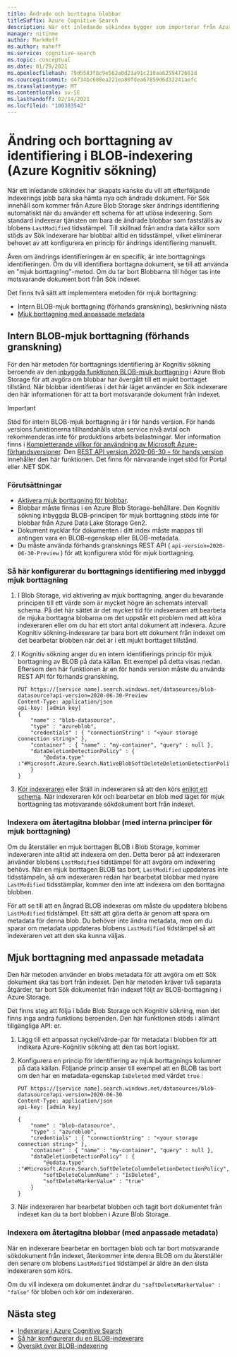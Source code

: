 ```yaml
---
title: Ändrade och borttagna blobbar
titleSuffix: Azure Cognitive Search
description: När ett inledande sökindex bygger som importerar från Azure Blob Storage kan efterföljande indexering bara hämta de blobbar som har ändrats eller tagits bort. I den här artikeln förklaras detaljerna.
manager: nitinme
author: MarkHeff
ms.author: maheff
ms.service: cognitive-search
ms.topic: conceptual
ms.date: 01/29/2021
ms.openlocfilehash: 79d5583f8c9e562a0d21a91c210aa6259472661d
ms.sourcegitcommit: d4734bc680ea221ea80fdea67859d6d32241aefc
ms.translationtype: MT
ms.contentlocale: sv-SE
ms.lasthandoff: 02/14/2021
ms.locfileid: "100383542"
---
```

# <a name="change-and-deletion-detection-in-blob-indexing-azure-cognitive-search"></a>Ändring och borttagning av identifiering i BLOB-indexering (Azure Kognitiv sökning)

När ett inledande sökindex har skapats kanske du vill att efterföljande indexerings jobb bara ska hämta nya och ändrade dokument. För Sök innehåll som kommer från Azure Blob Storage sker ändrings identifiering automatiskt när du använder ett schema för att utlösa indexering. Som standard indexerar tjänsten om bara de ändrade blobbar som fastställs av blobens `LastModified` tidsstämpel. Till skillnad från andra data källor som stöds av Sök indexerare har blobbar alltid en tidsstämpel, vilket eliminerar behovet av att konfigurera en princip för ändrings identifiering manuellt.

Även om ändrings identifieringen är en specifik, är inte borttagnings identifieringen. Om du vill identifiera borttagna dokument, se till att använda en "mjuk borttagning"-metod. Om du tar bort Blobbarna till höger tas inte motsvarande dokument bort från Sök indexet.

Det finns två sätt att implementera metoden för mjuk borttagning:

+ Intern BLOB-mjuk borttagning (förhands granskning), beskrivning nästa
+ [Mjuk borttagning med anpassade metadata](#soft-delete-using-custom-metadata)

## <a name="native-blob-soft-delete-preview"></a>Intern BLOB-mjuk borttagning (förhands granskning)

För den här metoden för borttagnings identifiering är Kognitiv sökning beroende av den [inbyggda funktionen BLOB-mjuk borttagning](../storage/blobs/soft-delete-blob-overview.md) i Azure Blob Storage för att avgöra om blobbar har övergått till ett mjukt borttaget tillstånd. När blobbar identifieras i det här läget använder en Sök indexerare den här informationen för att ta bort motsvarande dokument från indexet.

> [!IMPORTANT]
> Stöd för intern BLOB-mjuk borttagning är i för hands version. För hands versions funktionerna tillhandahålls utan service nivå avtal och rekommenderas inte för produktions arbets belastningar. Mer information finns i [Kompletterande villkor för användning av Microsoft Azure-förhandsversioner](https://azure.microsoft.com/support/legal/preview-supplemental-terms/). Den [REST API version 2020-06-30 – för hands version](./search-api-preview.md) innehåller den här funktionen. Det finns för närvarande inget stöd för Portal eller .NET SDK.

### <a name="prerequisites"></a>Förutsättningar

+ [Aktivera mjuk borttagning för blobbar](../storage/blobs/soft-delete-blob-enable.md).
+ Blobbar måste finnas i en Azure Blob Storage-behållare. Den Kognitiv sökning inbyggda BLOB-principen för mjuk borttagning stöds inte för blobbar från Azure Data Lake Storage Gen2.
+ Dokument nycklar för dokumenten i ditt index måste mappas till antingen vara en BLOB-egenskap eller BLOB-metadata.
+ Du måste använda förhands gransknings REST API ( `api-version=2020-06-30-Preview` ) för att konfigurera stöd för mjuk borttagning.

### <a name="how-to-configure-deletion-detection-using-native-soft-delete"></a>Så här konfigurerar du borttagnings identifiering med inbyggd mjuk borttagning

1. I Blob Storage, vid aktivering av mjuk borttagning, anger du bevarande principen till ett värde som är mycket högre än schemats intervall schema. På det här sättet är det mycket tid för indexeraren att bearbeta de mjuka borttagna blobarna om det uppstår ett problem med att köra indexeraren eller om du har ett stort antal dokument att indexera. Azure Kognitiv sökning-indexerare tar bara bort ett dokument från indexet om det bearbetar blobben när det är i ett mjukt borttaget tillstånd.

1. I Kognitiv sökning anger du en intern identifierings princip för mjuk borttagning av BLOB på data källan. Ett exempel på detta visas nedan. Eftersom den här funktionen är en för hands version måste du använda REST API för förhands granskning.

    ```http
    PUT https://[service name].search.windows.net/datasources/blob-datasource?api-version=2020-06-30-Preview
    Content-Type: application/json
    api-key: [admin key]
    {
        "name" : "blob-datasource",
        "type" : "azureblob",
        "credentials" : { "connectionString" : "<your storage connection string>" },
        "container" : { "name" : "my-container", "query" : null },
        "dataDeletionDetectionPolicy" : {
            "@odata.type" :"#Microsoft.Azure.Search.NativeBlobSoftDeleteDeletionDetectionPolicy"
        }
    }
    ```

1. [Kör indexeraren](/rest/api/searchservice/run-indexer) eller Ställ in indexeraren så att den körs [enligt ett schema](search-howto-schedule-indexers.md). När indexeraren kör och bearbetar en blob med läget för mjuk borttagning tas motsvarande sökdokument bort från indexet.

### <a name="reindexing-undeleted-blobs-using-native-soft-delete-policies"></a>Indexera om återtagitna blobbar (med interna principer för mjuk borttagning)

Om du återställer en mjuk borttagen BLOB i Blob Storage, kommer indexeraren inte alltid att indexera om den. Detta beror på att indexeraren använder blobens `LastModified` tidstämpel för att avgöra om indexering behövs. När en mjuk borttagen BLOB tas bort, `LastModified` uppdateras inte tidsstämpeln, så om indexeraren redan har bearbetat blobbar med nyare `LastModified` tidsstämplar, kommer den inte att indexera om den borttagna blobben. 

För att se till att en ångrad BLOB indexeras om måste du uppdatera blobens `LastModified` tidstämpel. Ett sätt att göra detta är genom att spara om metadata för denna blob. Du behöver inte ändra metadata, men om du sparar om metadata uppdateras blobens `LastModified` tidstämpel så att indexeraren vet att den ska kunna väljas.

## <a name="soft-delete-using-custom-metadata"></a>Mjuk borttagning med anpassade metadata

Den här metoden använder en blobs metadata för att avgöra om ett Sök dokument ska tas bort från indexet. Den här metoden kräver två separata åtgärder, tar bort Sök dokumentet från indexet följt av BLOB-borttagning i Azure Storage.

Det finns steg att följa i både Blob Storage och Kognitiv sökning, men det finns inga andra funktions beroenden. Den här funktionen stöds i allmänt tillgängliga API: er.

1. Lägg till ett anpassat nyckel/värde-par för metadata i blobben för att indikera Azure-Kognitiv sökning att den tas bort logiskt.

1. Konfigurera en princip för identifiering av mjuk borttagnings kolumner på data källan. Följande princip anser till exempel att en BLOB tas bort om den har en metadata-egenskap `IsDeleted` med värdet `true` :

    ```http
    PUT https://[service name].search.windows.net/datasources/blob-datasource?api-version=2020-06-30
    Content-Type: application/json
    api-key: [admin key]

    {
        "name" : "blob-datasource",
        "type" : "azureblob",
        "credentials" : { "connectionString" : "<your storage connection string>" },
        "container" : { "name" : "my-container", "query" : null },
        "dataDeletionDetectionPolicy" : {
            "@odata.type" :"#Microsoft.Azure.Search.SoftDeleteColumnDeletionDetectionPolicy",
            "softDeleteColumnName" : "IsDeleted",
            "softDeleteMarkerValue" : "true"
        }
    }
    ```

1. När indexeraren har bearbetat blobben och tagit bort dokumentet från indexet kan du ta bort blobben i Azure Blob Storage.

### <a name="reindexing-undeleted-blobs-using-custom-metadata"></a>Indexera om återtagitna blobbar (med anpassade metadata)

När en indexerare bearbetar en borttagen blob och tar bort motsvarande sökdokument från indexet, återkommer inte denna BLOB om du återställer den senare om blobens `LastModified` tidstämpel är äldre än den sista indexeraren som körs.

Om du vill indexera om dokumentet ändrar du `"softDeleteMarkerValue" : "false"` för bloben och kör om indexeraren.

## <a name="next-steps"></a>Nästa steg

+ [Indexerare i Azure Cognitive Search](search-indexer-overview.md)
+ [Så här konfigurerar du en BLOB-indexerare](search-howto-indexing-azure-blob-storage.md)
+ [Översikt över BLOB-indexering](search-blob-storage-integration.md)